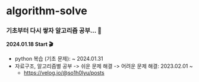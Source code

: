 # algorithm-solve
### 기초부터 다시 쌓자 알고리즘 공부... 🥲
**2024.01.18 Start 🎬**

* python 복습 (기초 문제): ~ 2024.01.31
* 자료구조, 알고리즘별 공부 -> 쉬운 문제 해결 -> 어려운 문제 해결: 2023.02.01 ~
  - https://velog.io/@so1h0lyu/posts
